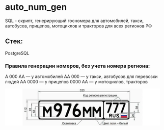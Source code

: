 # auto_num_gen
SQL - скрипт, генерирующий госномера для автомобилей, такси, автобусов, прицепов, мотоциклов и тракторов для всех регионов РФ

## Стек:
PostgreSQL

### Правила генерации номеров, без учета номера региона:
А 000 АА — у автомобилей
АА 000 — у такси, автобусов для перевозки людей
АА 0000 — у прицепов
0000 АА — у мотоциклов, тракторов

![Номер](num.png)
